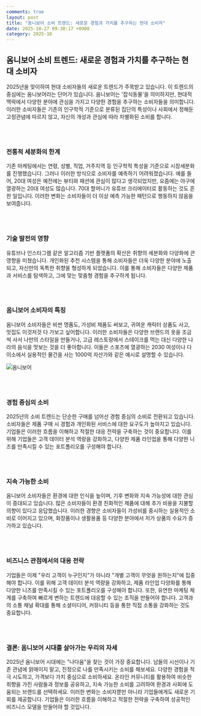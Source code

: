 ```yaml
---
comments: true
layout: post
title: "옴니보어 소비 트렌드: 새로운 경험과 가치를 추구하는 현대 소비자"
date: 2025-10-27 09:30:17 +0900
category: 2025-10
---
```


## 옴니보어 소비 트렌드: 새로운 경험과 가치를 추구하는 현대 소비자

2025년을 맞이하여 현대 소비자들의 새로운 트렌드가 주목받고 있습니다. 이 트렌드의 중심에는 옴니보어라는 단어가 있습니다. 옴니보어는 '잡식동물'을 의미하지만, 현대적 맥락에서 다양한 분야에 관심을 가지고 다양한 경험을 추구하는 소비자들을 의미합니다. 이러한 소비자들은 기존의 인구학적 기준으로 분류된 집단의 특성이나 사회에서 정해둔 고정관념에 따르지 않고, 자신의 개성과 관심에 따라 차별화된 소비를 합니다.

<br><br>

### 전통적 세분화의 한계

기존 마케팅에서는 연령, 성별, 직업, 거주지역 등 인구학적 특성을 기준으로 시장세분화를 진행했습니다. 그러나 이러한 방식으로 소비자를 예측하기 어려워졌습니다. 예를 들어, 20대 여성은 예전에는 뷰티와 패션에 관심이 많다고 생각되었지만, 요즘에는 야구에 열광하는 20대 여성도 많습니다. 70대 할머니가 유튜브 크리에이터로 활동하는 것도 흔한 일입니다. 이러한 변화는 소비자들이 더 이상 예측 가능한 패턴으로 행동하지 않음을 보여줍니다.

<br><br>

### 기술 발전의 영향

유튜브나 인스타그램 같은 알고리즘 기반 플랫폼의 확산은 취향의 세분화와 다양화에 큰 영향을 미쳤습니다. 개인화된 추천 시스템을 통해 소비자들은 더욱 다양한 분야에 노출되고, 자신만의 독특한 취향을 형성하게 되었습니다. 이를 통해 소비자들은 다양한 제품과 서비스를 탐색하고, 그에 맞는 맞춤형 경험을 추구하게 됩니다.

<br><br>

### 옴니보어 소비자의 특징

옴니보어 소비자들은 비싼 명품도, 가성비 제품도 써보고, 귀여운 캐릭터 상품도 사고, 맛집도 이것저것 다 가보고 싶어합니다. 이러한 소비자들은 다양한 브랜드의 옷을 조금씩 사서 나만의 스타일을 만들거나, 고급 레스토랑에서 스테이크를 먹는 대신 다양한 나라의 음식을 맛보는 것을 더 좋아합니다. 이들은 스포츠에 열광하는 2030 여성이나 다이소에서 실용적인 물건을 사는 1000억 자산가와 같은 예시로 설명할 수 있습니다.

![옴니보어](https://images.unsplash.com/photo-1559423915-593e6448dadd?crop=entropy&cs=tinysrgb&fit=max&fm=jpg&ixid=M3w4MTk5NDN8MHwxfHNlYXJjaHwxfHwlRUMlOTglQjQlRUIlOEIlODglRUIlQjMlQjQlRUMlOTYlQjR8ZW58MHx8fHwxNzYxNTI1MDA3fDA&ixlib=rb-4.1.0&q=80&w=400)

<br><br>

### 경험 중심의 소비

2025년의 소비 트렌드는 단순한 구매를 넘어선 경험 중심의 소비로 전환되고 있습니다. 소비자들은 제품 구매 시 경험과 개인화된 서비스에 대한 요구도가 높아지고 있습니다. 기업들은 이러한 흐름을 이해하고 적절한 대응 전략을 구축하는 것이 중요합니다. 이를 위해 기업들은 고객 데이터 분석 역량을 강화하고, 다양한 제품 라인업을 통해 다양한 니즈를 만족시킬 수 있는 포트폴리오를 구성해야 합니다.

<br><br>

### 지속 가능한 소비

옴니보어 소비자들은 환경에 대한 인식을 높이며, 기후 변화와 지속 가능성에 대한 관심이 증대되고 있습니다. 많은 소비자들이 환경 친화적인 제품에 대해 추가 비용을 지불할 의향이 있다고 응답했습니다. 이러한 경향은 소비자들이 가성비를 중시하는 실용적인 소비로 이어지고 있으며, 화장품이나 생활용품 등 다양한 분야에서 저가 상품의 수요가 증가하고 있습니다.

<br><br>

### 비즈니스 관점에서의 대응 전략

기업들은 이제 "우리 고객이 누구인지"가 아니라 "개별 고객이 무엇을 원하는지"에 집중해야 합니다. 이를 위해 고객 데이터 분석 역량을 강화하고, 제품 라인업 다양화를 통해 다양한 니즈를 만족시킬 수 있는 포트폴리오를 구성해야 합니다. 또한, 유연한 마케팅 체계를 구축하여 빠르게 변하는 트렌드에 대응할 수 있는 조직을 만들어야 합니다. 고객과의 소통 채널 확대를 통해 소셜미디어, 커뮤니티 등을 통한 직접 소통을 강화하는 것도 중요합니다.

<br><br>

### 결론: 옴니보어 시대를 살아가는 우리의 자세

2025년 옴니보어 시대에는 "나다움"을 찾는 것이 가장 중요합니다. 남들의 시선이나 기존 관념에 얽매이지 말고, 진정으로 나를 만족시키는 소비를 해보세요. 다양한 경험을 적극 시도하고, 가격보다 가치 중심으로 소비하세요. 온라인 커뮤니티를 활용하여 비슷한 취향을 가진 사람들과 정보를 공유하고, 지속 가능한 소비를 고려하여 환경과 사회에 도움되는 브랜드를 선택하세요. 이러한 변화는 소비자뿐만 아니라 기업들에게도 새로운 기회를 제공합니다. 기업들은 이러한 흐름을 이해하고 적절한 전략을 구축하여 성공적인 비즈니스 모델을 만들어야 할 것입니다.